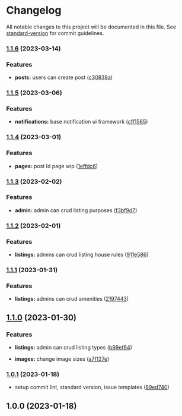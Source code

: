 # Changelog

All notable changes to this project will be documented in this file. See [standard-version](https://github.com/conventional-changelog/standard-version) for commit guidelines.

### [1.1.6](https://github.com/Bankole2000/cp-frontend/compare/v1.1.5...v1.1.6) (2023-03-14)


### Features

* **posts:** users can create post ([c30838a](https://github.com/Bankole2000/cp-frontend/commits/c30838a99aa222d92181e994023abacecdebc87a))

### [1.1.5](https://github.com/Bankole2000/cp-frontend/compare/v1.1.4...v1.1.5) (2023-03-06)


### Features

* **notifications:** base notification ui framework ([cff1565](https://github.com/Bankole2000/cp-frontend/commits/cff1565785df7a585ad7eded0228c0d4c28b2871))

### [1.1.4](https://github.com/Bankole2000/cp-frontend/compare/v1.1.3...v1.1.4) (2023-03-01)


### Features

* **pages:** post Id page wip ([1effdc6](https://github.com/Bankole2000/cp-frontend/commits/1effdc686a3c44bc3c78e8ef3d1007ad60fc1d9d))

### [1.1.3](https://github.com/Bankole2000/cp-frontend/compare/v1.1.2...v1.1.3) (2023-02-02)


### Features

* **admin:** admin can crud listing purposes ([f3bf9d7](https://github.com/Bankole2000/cp-frontend/commits/f3bf9d7bfe04efb2e864af2c03c311df720aea6b))

### [1.1.2](https://github.com/Bankole2000/cp-frontend/compare/v1.1.1...v1.1.2) (2023-02-01)


### Features

* **listings:** admins can crud listing house rules ([911e586](https://github.com/Bankole2000/cp-frontend/commits/911e5862cd131ec179b48d76034bf67c5f6f98b5))

### [1.1.1](https://github.com/Bankole2000/cp-frontend/compare/v1.1.0...v1.1.1) (2023-01-31)


### Features

* **listings:** admins can crud amenities ([2197443](https://github.com/Bankole2000/cp-frontend/commits/219744378482c27a84db7c2b441971212aa5b2bc))

## [1.1.0](https://github.com/Bankole2000/cp-frontend/compare/v1.0.1...v1.1.0) (2023-01-30)


### Features

* **listings:** admin can crud listing types ([b99ef64](https://github.com/Bankole2000/cp-frontend/commits/b99ef6456a5080d5e790a3c83e2ff8ff1a36968b))


* **images:** change image sizes ([a7f127e](https://github.com/Bankole2000/cp-frontend/commits/a7f127e22ec3eaf13edc6ae7defd4573a5251714))

### [1.0.1](https://github.com/Bankole2000/cp-frontend/compare/v1.0.0...v1.0.1) (2023-01-18)


* setup commit lint, standard version, issue templates ([89ed740](https://github.com/Bankole2000/cp-frontend/commits/89ed7405b81b2bb1d1d97a70a0f5876748a45925))

## 1.0.0 (2023-01-18)
